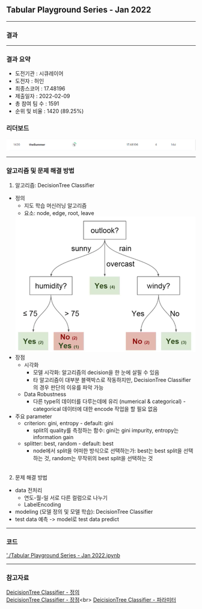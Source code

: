 ## Tabular Playground Series - Jan 2022

------------

### 결과

----------------

### 결과 요약

* 도전기관 : 시큐레이어
* 도전자 : 허인
* 최종스코어 : 17.48196
* 제출일자 : 2022-02-09
* 총 참여 팀 수 : 1591
* 순위 및 비율 :  1420 (89.25%)

### 리더보드

![결과](screenshot/scoreJan.png)

----------

### 알고리즘 및 문제 해결 방법

1. 알고리즘: DecisionTree Classifier
* 정의
  * 지도 학습 머신러닝 알고리즘
  * 요소: node, edge, root, leave
  <img src="screenshot/decisionTree.png" alt="model" style="zoom: 67%;" />
* 장점
  * 시각화
    - 모델 시각화: 알고리즘의 decision을 한 눈에 살필 수 있음
    - 타 알고리즘이 대부분 블랙박스로 작동하지만, DecisionTree Classifier의 경우 판단의 이유를 파악 가능
  * Data Robustness
    - 다른 type의 데이터를 다루는데에 유리 (numerical & categorical) - categorical 데이터에 대한 encode 작업을 할 필요 없음
* 주요 parameter
  * criterion: gini, entropy - default: gini
    - split의 quality를 측정하는 함수: gini는 gini impurity, entropy는 information gain
  * splitter: best, random - default: best
    - node에서 split을 어떠한 방식으로 선택하는가: best는 best split을 선택하는 것, random는 무작위의 best split을 선택하는 것<br><br>

2. 문제 해결 방법
 * data 전처리
   * 연도-월-일 서로 다른 컬럼으로 나누기
   * LabelEncoding
 * modeling (모델 정의 및 모델 학습): DecisionTree Classifier
 * test data 예측 -> model로 test data predict

-----------

### 코드

['./Tabular Playground Series - Jan 2022.ipynb](https://github.com/gjdls01/seculayer_challenge3/blob/main/kaggle/Tabular%20Playground%20Series%20-%20Jan%202022/Tabular%20Playground%20Series%20-%20Jan%202022.ipynb)

-----------

### 참고자료

[DeicisionTree Classifier - 정의](https://www.analyticsvidhya.com/blog/2021/04/beginners-guide-to-decision-tree-classification-using-python/)<br>
[DeicisionTree Classifier - 장점](https://towardsdatascience.com/decision-tree-classifier-explained-in-real-life-picking-a-vacation-destination-6226b2b60575#:~:text=Decision%20Tree%20Classifier%20explained%20in%20real-life%3A%20picking%20a,make%20decisions%2C%20similarly%20to%20how%20humans%20make%20decisions.)<br>
[DeicisionTree Classifier - 파라미터](https://scikit-learn.org/stable/modules/generated/sklearn.tree.DecisionTreeClassifier.html)

